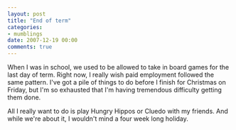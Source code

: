 ```yaml
---
layout: post
title: "End of term"
categories:
- mumblings
date: 2007-12-19 00:00
comments: true
---
```


<p>When I was in school, we used to be allowed to take in board games for the last day of term. Right now, I really wish paid employment followed the same pattern. I've got a pile of things to do before I finish for Christmas on Friday, but I'm so exhausted that I'm having tremendous difficulty getting them done.</p>

<p>All I really want to do is play Hungry Hippos or Cluedo with my friends. And while we're about it, I wouldn't mind a four week long holiday.</p>


